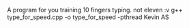 A program for you training 10 fingers typing. not eleven :v
g++ type_for_speed.cpp -o type_for_speed -pthread
Kevin AS
